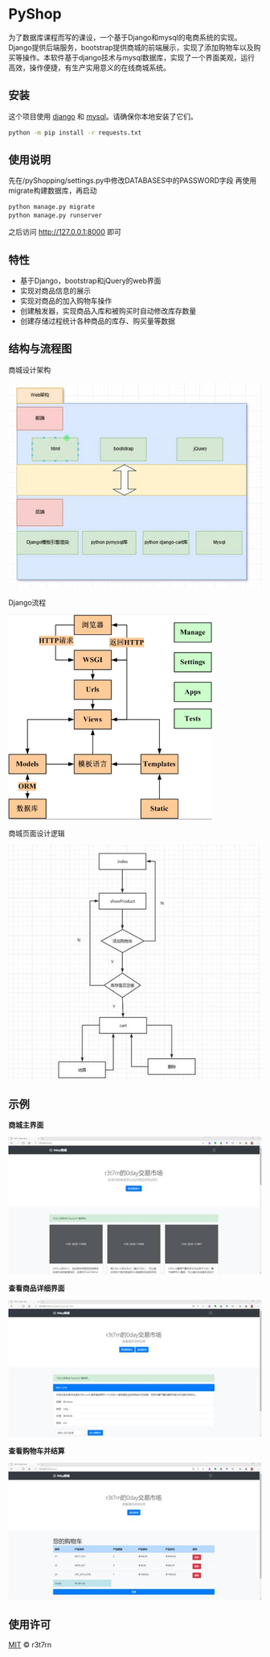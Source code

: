 # PyShop

为了数据库课程而写的课设，一个基于Django和mysql的电商系统的实现。Django提供后端服务，bootstrap提供商城的前端展示，实现了添加购物车以及购买等操作。本软件基于django技术与mysql数据库，实现了一个界面美观，运行高效，操作便捷，有生产实用意义的在线商城系统。

## 安装

这个项目使用 [django](https://www.djangoproject.com/) 和 [mysql](https://www.mysql.com/)。请确保你本地安装了它们。

```sh
python -m pip install -r requests.txt
```



## 使用说明
先在/pyShopping/settings.py中修改DATABASES中的PASSWORD字段
再使用migrate构建数据库，再启动

```sh
python manage.py migrate
python manage.py runserver
```

之后访问 http://127.0.0.1:8000 即可

## 特性

* 基于Django，bootstrap和jQuery的web界面
* 实现对商品信息的展示
*  实现对商品的加入购物车操作
* 创建触发器，实现商品入库和被购买时自动修改库存数量
* 创建存储过程统计各种商品的库存、购买量等数据

## 结构与流程图

商城设计架构

![img](README.assets/clip_image002.jpg)

Django流程



   ![image](README.assets/clip_image003.png)



商城页面设计逻辑



![img](README.assets/clip_image005.jpg)



## 示例

**商城主界面**

![img](README.assets/clip_image002-1594181206221.jpg)

**查看商品详细界面**

![img](README.assets/clip_image004.jpg)

**查看购物车并结算**

![img](README.assets/clip_image006.jpg)

## 使用许可

[MIT](LICENSE) © r3t7rn